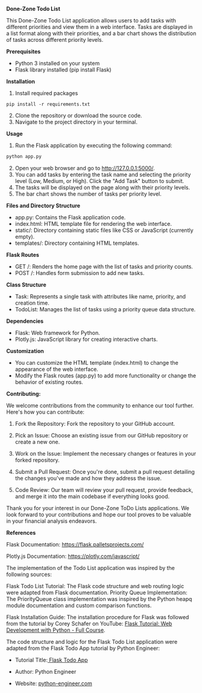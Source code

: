 **Done-Zone Todo List**

This Done-Zone Todo List application allows users to add tasks with different priorities and view them in a web interface. Tasks are displayed in a list format along with their priorities, and a bar chart shows the distribution of tasks across different priority levels.

**Prerequisites**

* Python 3 installed on your system
* Flask library installed (pip install Flask)

**Installation**
1. Install required packages
```
pip install -r requirements.txt
```
2. Clone the repository or download the source code.
3. Navigate to the project directory in your terminal.

**Usage**

1. Run the Flask application by executing the following command:
```python
python app.py
```

2. Open your web browser and go to http://127.0.0.1:5000/.
3. You can add tasks by entering the task name and selecting the priority level (Low, Medium, or High). Click the "Add Task" button to submit.
4. The tasks will be displayed on the page along with their priority levels.
5. The bar chart shows the number of tasks per priority level.

**Files and Directory Structure**

* app.py: Contains the Flask application code.
* index.html: HTML template file for rendering the web interface.
* static/: Directory containing static files like CSS or JavaScript (currently empty).
* templates/: Directory containing HTML templates.

**Flask Routes**

* GET /: Renders the home page with the list of tasks and priority counts.
* POST /: Handles form submission to add new tasks.

**Class Structure**

* Task: Represents a single task with attributes like name, priority, and creation time.
* TodoList: Manages the list of tasks using a priority queue data structure.

**Dependencies**

* Flask: Web framework for Python.
* Plotly.js: JavaScript library for creating interactive charts.

**Customization**
* You can customize the HTML template (index.html) to change the appearance of the web interface.
* Modify the Flask routes (app.py) to add more functionality or change the behavior of existing routes.

**Contributing:**

We welcome contributions from the community to enhance our tool further. Here's how you can contribute:

1. Fork the Repository: Fork the repository to your GitHub account.

2. Pick an Issue: Choose an existing issue from our GitHub repository or create a new one.

3. Work on the Issue: Implement the necessary changes or features in your forked repository.

4. Submit a Pull Request: Once you're done, submit a pull request detailing the changes you've made and how they address the issue.

5.  Code Review: Our team will review your pull request, provide feedback, and merge it into the main codebase if everything looks good.

Thank you for your interest in our Done-Zone ToDo Lists applications. We look forward to your contributions and hope our tool proves to be valuable in your financial analysis endeavors.

**References**

Flask Documentation: https://flask.palletsprojects.com/

Plotly.js Documentation: https://plotly.com/javascript/

The implementation of the Todo List application was inspired by the following sources:

Flask Todo List Tutorial: The Flask code structure and web routing logic were adapted from Flask documentation.
Priority Queue Implementation: The PriorityQueue class implementation was inspired by the Python heapq module documentation and custom comparison functions.

Flask Installation Guide: The installation procedure for Flask was followed from the tutorial by Corey Schafer on YouTube: [Flask Tutorial: Web Development with Python - Full Course](https://youtu.be/GHvj1ivQ7ms).


The code structure and logic for the Flask Todo List application were adapted from the Flask Todo App tutorial by Python Engineer:

* Tutorial Title:[ Flask Todo App](https://www.python-engineer.com/posts/flask-todo-app/)

* Author: Python Engineer

* Website: [python-engineer.com](https://www.python-engineer.com/)
